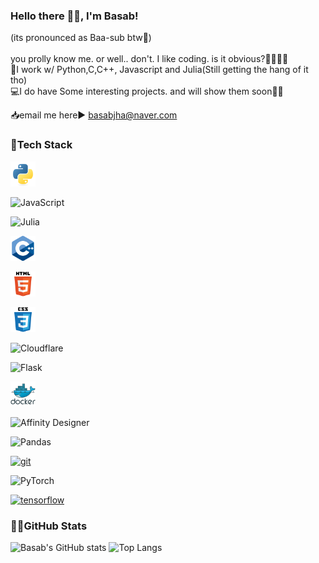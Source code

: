 ### Hello there 👋👀, I'm Basab!
(its pronounced as Baa-sub btw🥹)
<br> <br>
you prolly know me. or well.. don't. 
I like coding. is it obvious?💁🏼‍♂️🌚
<br>
🍳I work w/ Python,C,C++, Javascript and Julia(Still getting the hang of it tho)
<br>
💻I do have Some interesting projects. and will show them soon🙏🏻

📥email me here▶️ basabjha@naver.com 

### 🦖Tech Stack
<a href="https://www.python.org" target="_blank" rel="noreferrer"> <img src="https://raw.githubusercontent.com/devicons/devicon/master/icons/python/python-original.svg" alt="python" width="40" height="40"/> </a>

![JavaScript](https://img.shields.io/badge/javascript-%23323330.svg?style=for-the-badge&logo=javascript&logoColor=%23F7DF1E) 

![Julia](https://img.shields.io/badge/-Julia-9558B2?style=for-the-badge&logo=julia&logoColor=white) 

<a href="https://www.w3schools.com/cpp/" target="_blank" rel="noreferrer"> <img src="https://raw.githubusercontent.com/devicons/devicon/master/icons/cplusplus/cplusplus-original.svg" alt="cplusplus" width="40" height="40"/> </a>

<a href="https://www.w3.org/html/" target="_blank" rel="noreferrer"> <img src="https://raw.githubusercontent.com/devicons/devicon/master/icons/html5/html5-original-wordmark.svg" alt="html5" width="40" height="40"/> </a>

<a href="https://www.w3schools.com/css/" target="_blank" rel="noreferrer"> <img src="https://raw.githubusercontent.com/devicons/devicon/master/icons/css3/css3-original-wordmark.svg" alt="css3" width="40" height="40"/> </a> 

![Cloudflare](https://img.shields.io/badge/Cloudflare-F38020?style=for-the-badge&logo=Cloudflare&logoColor=white) 

![Flask](https://img.shields.io/badge/flask-%23000.svg?style=for-the-badge&logo=flask&logoColor=white) 

<a href="https://www.docker.com/" target="_blank" rel="noreferrer"> <img src="https://raw.githubusercontent.com/devicons/devicon/master/icons/docker/docker-original-wordmark.svg" alt="docker" width="40" height="40"/> </a> 

![Affinity Designer](https://img.shields.io/badge/affinitydesginer-%231B72BE.svg?style=for-the-badge&logo=affinity-designer&logoColor=white) 

![Pandas](https://img.shields.io/badge/pandas-%23150458.svg?style=for-the-badge&logo=pandas&logoColor=white) 

<a href="https://git-scm.com/" target="_blank" rel="noreferrer"> <img src="https://www.vectorlogo.zone/logos/git-scm/git-scm-icon.svg" alt="git" width="40" height="40"/> </a> 

![PyTorch](https://img.shields.io/badge/PyTorch-%23EE4C2C.svg?style=for-the-badge&logo=PyTorch&logoColor=white) 

<a href="https://www.tensorflow.org" target="_blank" rel="noreferrer"> <img src="https://www.vectorlogo.zone/logos/tensorflow/tensorflow-icon.svg" alt="tensorflow" width="40" height="40"/> </a> 
### 👨‍💻GitHub Stats
![Basab's GitHub stats](https://github-readme-stats.vercel.app/api?username=chillobae&show_icons=true&theme=tokyonight)                  ![Top Langs](https://github-readme-stats.vercel.app/api/top-langs/?username=chillobae&layout=compact&lang_count=8&hide_progress=true)
 

